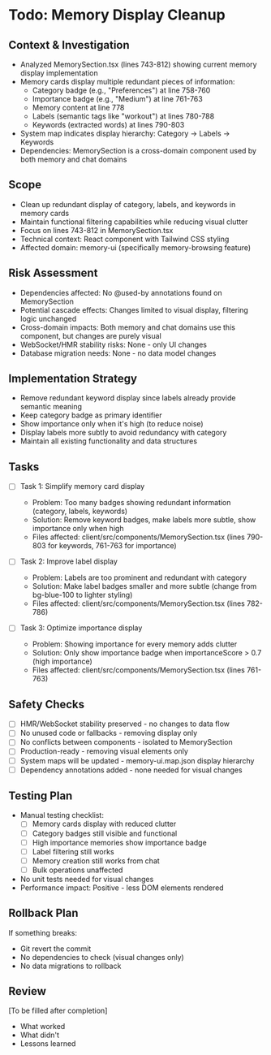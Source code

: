 # Todo: Memory Display Cleanup

## Context & Investigation
- Analyzed MemorySection.tsx (lines 743-812) showing current memory display implementation
- Memory cards display multiple redundant pieces of information:
  - Category badge (e.g., "Preferences") at line 758-760
  - Importance badge (e.g., "Medium") at line 761-763
  - Memory content at line 778
  - Labels (semantic tags like "workout") at lines 780-788
  - Keywords (extracted words) at lines 790-803
- System map indicates display hierarchy: Category → Labels → Keywords
- Dependencies: MemorySection is a cross-domain component used by both memory and chat domains

## Scope
- Clean up redundant display of category, labels, and keywords in memory cards
- Maintain functional filtering capabilities while reducing visual clutter
- Focus on lines 743-812 in MemorySection.tsx
- Technical context: React component with Tailwind CSS styling
- Affected domain: memory-ui (specifically memory-browsing feature)

## Risk Assessment
- Dependencies affected: No @used-by annotations found on MemorySection
- Potential cascade effects: Changes limited to visual display, filtering logic unchanged
- Cross-domain impacts: Both memory and chat domains use this component, but changes are purely visual
- WebSocket/HMR stability risks: None - only UI changes
- Database migration needs: None - no data model changes

## Implementation Strategy
- Remove redundant keyword display since labels already provide semantic meaning
- Keep category badge as primary identifier
- Show importance only when it's high (to reduce noise)
- Display labels more subtly to avoid redundancy with category
- Maintain all existing functionality and data structures

## Tasks
- [ ] Task 1: Simplify memory card display
   - Problem: Too many badges showing redundant information (category, labels, keywords)
   - Solution: Remove keyword badges, make labels more subtle, show importance only when high
   - Files affected: client/src/components/MemorySection.tsx (lines 790-803 for keywords, 761-763 for importance)

- [ ] Task 2: Improve label display
   - Problem: Labels are too prominent and redundant with category
   - Solution: Make label badges smaller and more subtle (change from bg-blue-100 to lighter styling)
   - Files affected: client/src/components/MemorySection.tsx (lines 782-786)

- [ ] Task 3: Optimize importance display
   - Problem: Showing importance for every memory adds clutter
   - Solution: Only show importance badge when importanceScore > 0.7 (high importance)
   - Files affected: client/src/components/MemorySection.tsx (lines 761-763)

## Safety Checks
- [ ] HMR/WebSocket stability preserved - no changes to data flow
- [ ] No unused code or fallbacks - removing display only
- [ ] No conflicts between components - isolated to MemorySection
- [ ] Production-ready - removing visual elements only
- [ ] System maps will be updated - memory-ui.map.json display hierarchy
- [ ] Dependency annotations added - none needed for visual changes

## Testing Plan
- Manual testing checklist:
  - [ ] Memory cards display with reduced clutter
  - [ ] Category badges still visible and functional
  - [ ] High importance memories show importance badge
  - [ ] Label filtering still works
  - [ ] Memory creation still works from chat
  - [ ] Bulk operations unaffected
- No unit tests needed for visual changes
- Performance impact: Positive - less DOM elements rendered

## Rollback Plan
If something breaks:
- Git revert the commit
- No dependencies to check (visual changes only)
- No data migrations to rollback

## Review
[To be filled after completion]
- What worked
- What didn't
- Lessons learned